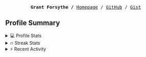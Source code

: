 <p><pre align="center"><strong>Grant Forsythe /</strong> <a href="https://www.grantwforsythe.com/">Homepage</a> / <a href="https://github.com/grantwforsythe">GitHub</a> / <a href="https://gist.github.com/grantwforsythe">Gist</a></pre></p>
 
<h2 align="left">Profile Summary</h2>
<details>
    <summary>💻 Profile Stats</summary>
    <div align="center">
        <img alt="GitHub stats" src="https://github-readme-stats.vercel.app/api?username=grantwforsythe&count_private=true&show_icons=true&hide=stars&border_radius=7&include_all_commits=true&hide_rank=true&custom_title=Grant%27s%20GitHub%20Stats">
        <img alt="Top languages" src="https://github-readme-stats.vercel.app/api/top-langs/?username=grantwforsythe&hide=jupyter+notebook,vim+script&layout=compact&langs_count=6">
    </div>
    <p style="font-size: 11px;" align="center">
        <strong>Note:</strong> Top languages is only a metric of the languages my public code consists of and doesn't reflect experience or skill level.
    </p>
</details>

<details>
    <summary>🔥 Streak Stats</summary>
        <div align="center">
            <img alt="Streak stats" src="https://github-readme-streak-stats.herokuapp.com/?user=grantwforsythe">
        </div>
</details>

 <details>
    <summary>⚡ Recent Activity</summary>
    
  <!--START_SECTION:activity-->
1. 💪 Opened PR [#3546](https://github.com/toolkit-for-ynab/toolkit-for-ynab/pull/3546) in [toolkit-for-ynab/toolkit-for-ynab](https://github.com/toolkit-for-ynab/toolkit-for-ynab)
2. 🗣 Commented on [#3538](https://github.com/toolkit-for-ynab/toolkit-for-ynab/issues/3538#issuecomment-2504706270) in [toolkit-for-ynab/toolkit-for-ynab](https://github.com/toolkit-for-ynab/toolkit-for-ynab)
3. ❗ Opened issue [#26](https://github.com/grantwforsythe/custom-reports-for-ynab/issues/26) in [grantwforsythe/custom-reports-for-ynab](https://github.com/grantwforsythe/custom-reports-for-ynab)
4. ❗ Opened issue [#25](https://github.com/grantwforsythe/custom-reports-for-ynab/issues/25) in [grantwforsythe/custom-reports-for-ynab](https://github.com/grantwforsythe/custom-reports-for-ynab)
5. 💪 Opened PR [#225](https://github.com/altmann/FluentResults/pull/225) in [altmann/FluentResults](https://github.com/altmann/FluentResults)
  <!--END_SECTION:activity-->
    
 </details>
